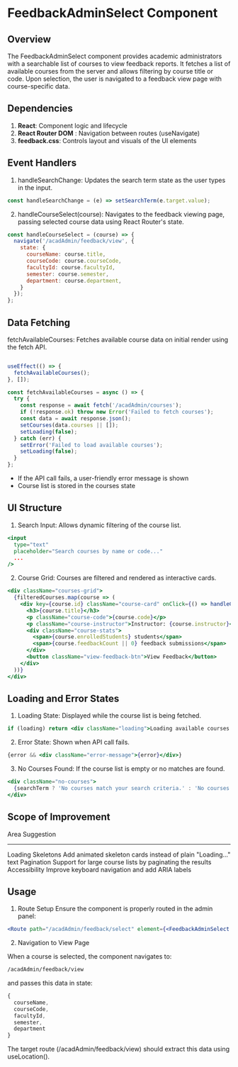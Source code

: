 # FeedbackAdminSelect Component

## Overview
The FeedbackAdminSelect component provides academic administrators with a searchable list of courses to view feedback reports. It fetches a list of available courses from the server and allows filtering by course title or code. Upon selection, the user is navigated to a feedback view page with course-specific data.

## Dependencies
1. **React**: Component logic and lifecycle
2. **React Router DOM** : Navigation between routes (useNavigate)
3. **feedback.css**: Controls layout and visuals of the UI elements

## Event Handlers

1. handleSearchChange: Updates the search term state as the user types in the input.

```jsx
const handleSearchChange = (e) => setSearchTerm(e.target.value);
```

2. handleCourseSelect(course): Navigates to the feedback viewing page, passing selected course data using React Router's state.

```jsx
const handleCourseSelect = (course) => {
  navigate('/acadAdmin/feedback/view', {
    state: {
      courseName: course.title,
      courseCode: course.courseCode,
      facultyId: course.facultyId,
      semester: course.semester,
      department: course.department,
    }
  });
};
```

## Data Fetching
fetchAvailableCourses: Fetches available course data on initial render using the fetch API.

```jsx

useEffect(() => {
  fetchAvailableCourses();
}, []);

const fetchAvailableCourses = async () => {
  try {
    const response = await fetch('/acadAdmin/courses');
    if (!response.ok) throw new Error('Failed to fetch courses');
    const data = await response.json();
    setCourses(data.courses || []);
    setLoading(false);
  } catch (err) {
    setError('Failed to load available courses');
    setLoading(false);
  }
};
```
- If the API call fails, a user-friendly error message is shown
- Course list is stored in the courses state

## UI Structure

1. Search Input: Allows dynamic filtering of the course list.
```jsx
<input
  type="text"
  placeholder="Search courses by name or code..."
  ...
/>
```

2. Course Grid: Courses are filtered and rendered as interactive cards.

```jsx
<div className="courses-grid">
  {filteredCourses.map(course => (
    <div key={course.id} className="course-card" onClick={() => handleCourseSelect(course)}>
      <h3>{course.title}</h3>
      <p className="course-code">{course.code}</p>
      <p className="course-instructor">Instructor: {course.instructor}</p>
      <div className="course-stats">
        <span>{course.enrolledStudents} students</span>
        <span>{course.feedbackCount || 0} feedback submissions</span>
      </div>
      <button className="view-feedback-btn">View Feedback</button>
    </div>
  ))}
</div>
```

## Loading and Error States
1. Loading State: Displayed while the course list is being fetched.

```jsx
if (loading) return <div className="loading">Loading available courses...</div>;
```

2. Error State: Shown when API call fails.

```jsx
{error && <div className="error-message">{error}</div>}
```

3. No Courses Found: If the course list is empty or no matches are found.

```jsx
<div className="no-courses">
  {searchTerm ? 'No courses match your search criteria.' : 'No courses available.'}
</div>
```

## Scope of Improvement

Area	                Suggestion
-----------             ---------------
Loading Skeletons	    Add animated skeleton cards instead of plain "Loading..." text
Pagination	            Support for large course lists by paginating the results
Accessibility	        Improve keyboard navigation and add ARIA labels

## Usage

1. Route Setup
Ensure the component is properly routed in the admin panel:
```jsx
<Route path="/acadAdmin/feedback/select" element={<FeedbackAdminSelect />} />
```

2. Navigation to View Page

When a course is selected, the component navigates to:
```bash
/acadAdmin/feedback/view
```
and passes this data in state:

```jsx
{
  courseName,
  courseCode,
  facultyId,
  semester,
  department
}
```
The target route (/acadAdmin/feedback/view) should extract this data using useLocation().